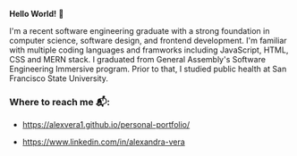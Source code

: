 **Hello World!** 👋

I'm a recent software engineering graduate with a strong foundation in computer science, software design, and frontend development. I'm familiar with multiple coding languages and framworks including JavaScript, HTML, CSS and MERN stack. I graduated from General Assembly's Software Engineering Immersive program. Prior to that, I studied public health at San Francisco State University.


### Where to reach me 📬: 

- https://alexvera1.github.io/personal-portfolio/

- https://www.linkedin.com/in/alexandra-vera


<!---
alexvera1/alexvera1 is a ✨ special ✨ repository because its `README.md` (this file) appears on your GitHub profile.
You can click the Preview link to take a look at your changes.
--->
